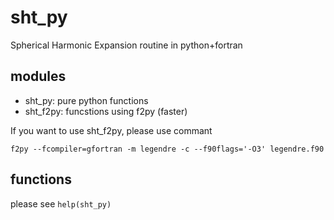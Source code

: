 # sht_py
Spherical Harmonic Expansion routine in python+fortran


## modules
- sht_py: pure python functions
- sht_f2py: funcstions using f2py (faster)

If you want to use sht_f2py, please use commant
```
f2py --fcompiler=gfortran -m legendre -c --f90flags='-O3' legendre.f90
```

## functions
please see ```help(sht_py)```

